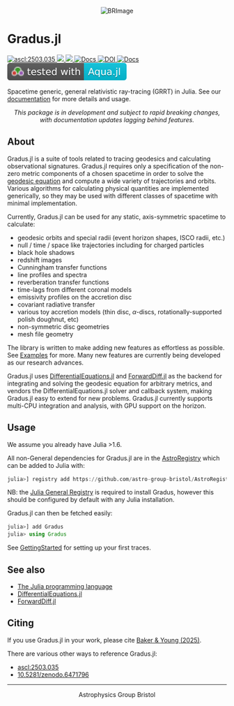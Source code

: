 <p align="center">
  <img width="30%" alt="BRImage" src="docs/src/assets/logo.png">
</p>

# Gradus.jl

<a href="https://ascl.net/2503.035">
    <img src="https://img.shields.io/badge/ascl-2503.035-blue.svg?colorB=262255" alt="ascl:2503.035" />
</a>
<a href="https://codecov.io/gh/astro-group-bristol/Gradus.jl">
    <img src="https://codecov.io/gh/astro-group-bristol/Gradus.jl/branch/main/graph/badge.svg?token=A91E22KZR5"/>
</a>
<a href="https://github.com/astro-group-bristol/Gradus.jl/actions/workflows/test.yml">
    <img src="https://github.com/astro-group-bristol/Gradus.jl/actions/workflows/test.yml/badge.svg"/>
</a>
<a href="https://github.com/astro-group-bristol/Gradus.jl/actions/workflows/docs.yml">
    <img alt="Docs" src="https://github.com/astro-group-bristol/Gradus.jl/actions/workflows/docs.yml/badge.svg"/>
</a>
<a href="https://doi.org/10.5281/zenodo.6471796">
    <img src="https://zenodo.org/badge/DOI/10.5281/zenodo.6471796.svg" alt="DOI">
</a>
<a href="https://astro-group-bristol.github.io/Gradus.jl/dev/">
    <img alt="Docs" src="https://img.shields.io/badge/docs-dev-blue.svg"/>
</a>
<a href="https://github.com/JuliaTesting/Aqua.jl">
    <img alt="Docs" src="https://raw.githubusercontent.com/JuliaTesting/Aqua.jl/master/badge.svg"/>
</a>

Spacetime generic, general relativistic ray-tracing (GRRT) in Julia. See our [documentation](https://astro-group-bristol.github.io/Gradus.jl/dev/) for more details and usage.

<p align="center"> <i> This package is in development and subject to rapid breaking changes, with documentation updates lagging behind features.</i> </p>

## About

Gradus.jl is a suite of tools related to tracing geodesics and calculating observational signatures. Gradus.jl requires only a specification of the non-zero metric components of a chosen spacetime in order to solve the [geodesic equation](https://en.wikipedia.org/wiki/Solving_the_geodesic_equations) and compute a wide variety of trajectories and orbits. Various algorithms for calculating physical quantities are implemented generically, so they may be used with different classes of spacetime with minimal implementation.

Currently, Gradus.jl can be used for any static, axis-symmetric spacetime to calculate:

- geodesic orbits and special radii (event horizon shapes, ISCO radii, etc.)
- null / time / space like trajectories including for charged particles
- black hole shadows
- redshift images
- Cunningham transfer functions
- line profiles and spectra
- reverberation transfer functions
- time-lags from different coronal models
- emissivity profiles on the accretion disc
- covariant radiative transfer
- various toy accretion models (thin disc, $\alpha$-discs, rotationally-supported polish doughnut, etc)
- non-symmetric disc geometries
- mesh file geometry

The library is written to make adding new features as effortless as possible. See [Examples](https://astro-group-bristol.github.io/Gradus.jl/dev/examples/) for more. Many new features are currently being developed as our research advances.

Gradus.jl uses [DifferentialEquations.jl](https://github.com/SciML/DifferentialEquations.jl) and [ForwardDiff.jl](https://github.com/JuliaDiff/ForwardDiff.jl) as the backend for integrating and solving the geodesic equation for arbitrary metrics, and vendors the DifferentialEquations.jl solver and callback system, making Gradus.jl easy to extend for new problems. Gradus.jl currently supports multi-CPU integration and analysis, with GPU support on the horizon.

## Usage

We assume you already have Julia >1.6.

All non-General dependencies for Gradus.jl are in the [AstroRegistry](https://github.com/astro-group-bristol/AstroRegistry) which can be added to Julia with:

```julia
julia>] registry add https://github.com/astro-group-bristol/AstroRegistry
```

NB: the [Julia General Registry](https://github.com/JuliaRegistries/General) is required to install Gradus, however this should be configured by default with any Julia installation.

Gradus.jl can then be fetched easily:
```julia
julia>] add Gradus
julia> using Gradus
```

See [GettingStarted](https://astro-group-bristol.github.io/Gradus.jl/dev/getting-started/) for setting up your first traces.

## See also

- [The Julia programming language](https://github.com/JuliaLang/Julia)
- [DifferentialEquations.jl](https://github.com/SciML/DifferentialEquations.jl)
- [ForwardDiff.jl](https://github.com/JuliaDiff/ForwardDiff.jl)

## Citing

If you use Gradus.jl in your work, please cite [Baker & Young (2025)](./CITATION.bib).

There are various other ways to reference Gradus.jl:
- [ascl:2503.035](https://ascl.net/2503.035)
- [10.5281/zenodo.6471796](https://zenodo.org/records/6471796)

<hr>

<p align="center"> Astrophysics Group Bristol </p>
